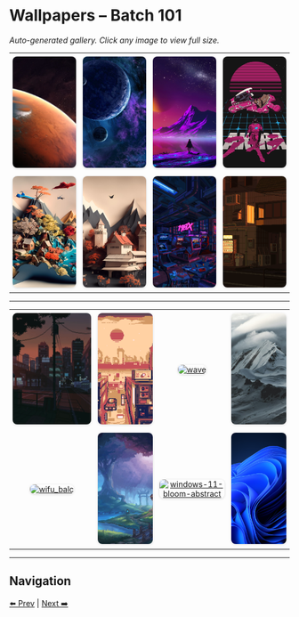 # Wallpapers – Batch 101

_Auto-generated gallery. Click any image to view full size._

<table style="border-collapse:collapse; width:100%;">
  <tr>
    <td style="padding:6px; vertical-align:middle; text-align:center;"><a href="https://raw.githubusercontent.com/rubiin/wallpapers/master/wallpapers/wallpaperflare.com_wallpaper%2520%281%29.jpg"><img src="https://raw.githubusercontent.com/rubiin/wallpapers/master/wallpapers/wallpaperflare.com_wallpaper%2520%281%29.jpg" alt="wallpaperflare.com_wallpaper%20(1)" loading="lazy" style="width:300px; height:200px; object-fit:cover; border-radius:8px; box-shadow:0 1px 4px rgba(0,0,0,0.15);"></a></td>
    <td style="padding:6px; vertical-align:middle; text-align:center;"><a href="https://raw.githubusercontent.com/rubiin/wallpapers/master/wallpapers/wallpaperflare.com_wallpaper%2520%283%29.jpg"><img src="https://raw.githubusercontent.com/rubiin/wallpapers/master/wallpapers/wallpaperflare.com_wallpaper%2520%283%29.jpg" alt="wallpaperflare.com_wallpaper%20(3)" loading="lazy" style="width:300px; height:200px; object-fit:cover; border-radius:8px; box-shadow:0 1px 4px rgba(0,0,0,0.15);"></a></td>
    <td style="padding:6px; vertical-align:middle; text-align:center;"><a href="https://raw.githubusercontent.com/rubiin/wallpapers/master/wallpapers/wallpaperflare.com_wallpaper%2520%284%29.jpg"><img src="https://raw.githubusercontent.com/rubiin/wallpapers/master/wallpapers/wallpaperflare.com_wallpaper%2520%284%29.jpg" alt="wallpaperflare.com_wallpaper%20(4)" loading="lazy" style="width:300px; height:200px; object-fit:cover; border-radius:8px; box-shadow:0 1px 4px rgba(0,0,0,0.15);"></a></td>
    <td style="padding:6px; vertical-align:middle; text-align:center;"><a href="https://raw.githubusercontent.com/rubiin/wallpapers/master/wallpapers/wallpaperflare.com_wallpaper1.jpg"><img src="https://raw.githubusercontent.com/rubiin/wallpapers/master/wallpapers/wallpaperflare.com_wallpaper1.jpg" alt="wallpaperflare.com_wallpaper1" loading="lazy" style="width:300px; height:200px; object-fit:cover; border-radius:8px; box-shadow:0 1px 4px rgba(0,0,0,0.15);"></a></td>
  </tr>
  <tr>
    <td style="padding:6px; vertical-align:middle; text-align:center;"><a href="https://raw.githubusercontent.com/rubiin/wallpapers/master/wallpapers/wallpapersden.com_colorful-earth-hd-minimal-ai-art_3568x2032%20%281%29.jpg"><img src="https://raw.githubusercontent.com/rubiin/wallpapers/master/wallpapers/wallpapersden.com_colorful-earth-hd-minimal-ai-art_3568x2032%20%281%29.jpg" alt="wallpapersden.com_colorful-earth-hd-minimal-ai-art_3568x2032 (1)" loading="lazy" style="width:300px; height:200px; object-fit:cover; border-radius:8px; box-shadow:0 1px 4px rgba(0,0,0,0.15);"></a></td>
    <td style="padding:6px; vertical-align:middle; text-align:center;"><a href="https://raw.githubusercontent.com/rubiin/wallpapers/master/wallpapers/wallpapersden.com_mountain-house-paper-art_3392x1904.jpg"><img src="https://raw.githubusercontent.com/rubiin/wallpapers/master/wallpapers/wallpapersden.com_mountain-house-paper-art_3392x1904.jpg" alt="wallpapersden.com_mountain-house-paper-art_3392x1904" loading="lazy" style="width:300px; height:200px; object-fit:cover; border-radius:8px; box-shadow:0 1px 4px rgba(0,0,0,0.15);"></a></td>
    <td style="padding:6px; vertical-align:middle; text-align:center;"><a href="https://raw.githubusercontent.com/rubiin/wallpapers/master/wallpapers/waneella-0.gif"><img src="https://raw.githubusercontent.com/rubiin/wallpapers/master/wallpapers/waneella-0.gif" alt="waneella-0" loading="lazy" style="width:300px; height:200px; object-fit:cover; border-radius:8px; box-shadow:0 1px 4px rgba(0,0,0,0.15);"></a></td>
    <td style="padding:6px; vertical-align:middle; text-align:center;"><a href="https://raw.githubusercontent.com/rubiin/wallpapers/master/wallpapers/waneella-1.gif"><img src="https://raw.githubusercontent.com/rubiin/wallpapers/master/wallpapers/waneella-1.gif" alt="waneella-1" loading="lazy" style="width:300px; height:200px; object-fit:cover; border-radius:8px; box-shadow:0 1px 4px rgba(0,0,0,0.15);"></a></td>
  </tr>
</table>

<hr/>

<table style="border-collapse:collapse; width:100%;">
  <tr>
    <td style="padding:6px; vertical-align:middle; text-align:center;"><a href="https://raw.githubusercontent.com/rubiin/wallpapers/master/wallpapers/waneella-2.gif"><img src="https://raw.githubusercontent.com/rubiin/wallpapers/master/wallpapers/waneella-2.gif" alt="waneella-2" loading="lazy" style="width:300px; height:200px; object-fit:cover; border-radius:8px; box-shadow:0 1px 4px rgba(0,0,0,0.15);"></a></td>
    <td style="padding:6px; vertical-align:middle; text-align:center;"><a href="https://raw.githubusercontent.com/rubiin/wallpapers/master/wallpapers/warm-futuristic-city.gif"><img src="https://raw.githubusercontent.com/rubiin/wallpapers/master/wallpapers/warm-futuristic-city.gif" alt="warm-futuristic-city" loading="lazy" style="width:300px; height:200px; object-fit:cover; border-radius:8px; box-shadow:0 1px 4px rgba(0,0,0,0.15);"></a></td>
    <td style="padding:6px; vertical-align:middle; text-align:center;"><a href="https://raw.githubusercontent.com/rubiin/wallpapers/master/wallpapers/wave.png"><img src="https://raw.githubusercontent.com/rubiin/wallpapers/master/wallpapers/wave.png" alt="wave" loading="lazy" style="width:300px; height:200px; object-fit:cover; border-radius:8px; box-shadow:0 1px 4px rgba(0,0,0,0.15);"></a></td>
    <td style="padding:6px; vertical-align:middle; text-align:center;"><a href="https://raw.githubusercontent.com/rubiin/wallpapers/master/wallpapers/white-mountain.jpg"><img src="https://raw.githubusercontent.com/rubiin/wallpapers/master/wallpapers/white-mountain.jpg" alt="white-mountain" loading="lazy" style="width:300px; height:200px; object-fit:cover; border-radius:8px; box-shadow:0 1px 4px rgba(0,0,0,0.15);"></a></td>
  </tr>
  <tr>
    <td style="padding:6px; vertical-align:middle; text-align:center;"><a href="https://raw.githubusercontent.com/rubiin/wallpapers/master/wallpapers/wifu_balc.png"><img src="https://raw.githubusercontent.com/rubiin/wallpapers/master/wallpapers/wifu_balc.png" alt="wifu_balc" loading="lazy" style="width:300px; height:200px; object-fit:cover; border-radius:8px; box-shadow:0 1px 4px rgba(0,0,0,0.15);"></a></td>
    <td style="padding:6px; vertical-align:middle; text-align:center;"><a href="https://raw.githubusercontent.com/rubiin/wallpapers/master/wallpapers/willow_rays.jpg"><img src="https://raw.githubusercontent.com/rubiin/wallpapers/master/wallpapers/willow_rays.jpg" alt="willow_rays" loading="lazy" style="width:300px; height:200px; object-fit:cover; border-radius:8px; box-shadow:0 1px 4px rgba(0,0,0,0.15);"></a></td>
    <td style="padding:6px; vertical-align:middle; text-align:center;"><a href="https://raw.githubusercontent.com/rubiin/wallpapers/master/wallpapers/windows-11-bloom-abstract.png"><img src="https://raw.githubusercontent.com/rubiin/wallpapers/master/wallpapers/windows-11-bloom-abstract.png" alt="windows-11-bloom-abstract" loading="lazy" style="width:300px; height:200px; object-fit:cover; border-radius:8px; box-shadow:0 1px 4px rgba(0,0,0,0.15);"></a></td>
    <td style="padding:6px; vertical-align:middle; text-align:center;"><a href="https://raw.githubusercontent.com/rubiin/wallpapers/master/wallpapers/windows-11-dark-mode-blue-stock.jpg"><img src="https://raw.githubusercontent.com/rubiin/wallpapers/master/wallpapers/windows-11-dark-mode-blue-stock.jpg" alt="windows-11-dark-mode-blue-stock" loading="lazy" style="width:300px; height:200px; object-fit:cover; border-radius:8px; box-shadow:0 1px 4px rgba(0,0,0,0.15);"></a></td>
  </tr>
</table>

<hr/>

## Navigation

[⬅️ Prev](index_100.md) | [Next ➡️](index_102.md)
